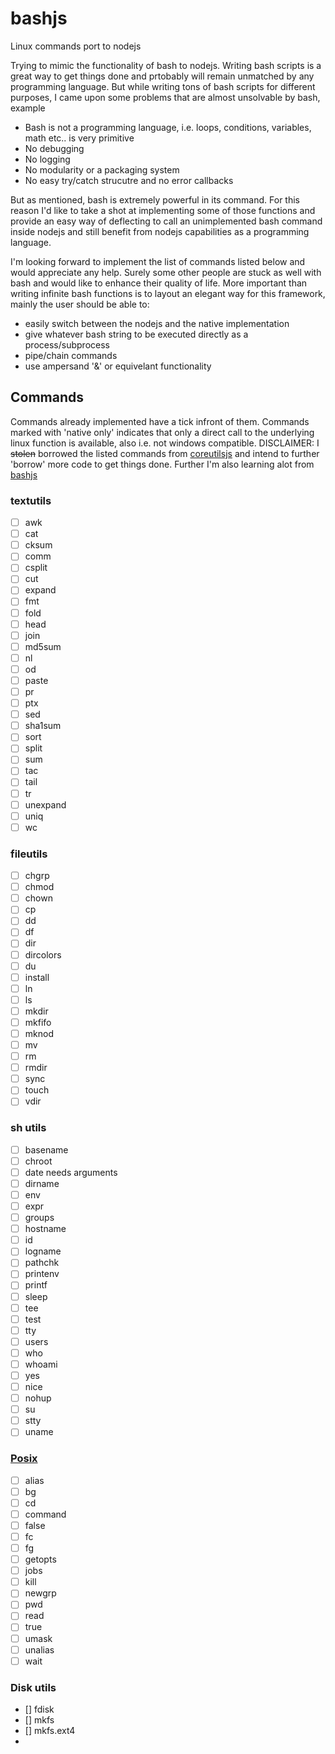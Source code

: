 # bashjs


Linux commands port to nodejs

Trying to mimic the functionality of bash to nodejs. Writing bash scripts is a great way to get things done and prtobably will remain unmatched by any programming language. 
But while writing tons of bash scripts for different purposes, I came upon some problems that are almost unsolvable by bash, example

* Bash is not a programming language, i.e. loops, conditions, variables, math etc.. is very primitive
* No debugging
* No logging
* No modularity or a packaging system
* No easy try/catch strucutre and no error callbacks

But as mentioned, bash is extremely powerful in its command. For this reason I'd like to take a shot at implementing some of those functions and provide an easy way of deflecting to call an unimplemented bash command inside nodejs and still benefit from nodejs capabilities as a programming language.

I'm looking forward to implement the list of commands listed below and would appreciate any help. Surely some other people are stuck as well with bash and would like to enhance their quality of life.
More important than writing infinite bash functions is to layout an elegant way for this framework, mainly the user should be able to:

* easily switch between the nodejs and the native implementation
* give whatever bash string to be executed directly as a process/subprocess
* pipe/chain commands
* use ampersand '&' or equivelant functionality



## Commands

Commands already implemented have a tick infront of them. Commands marked with 'native only' indicates that only a direct call to the underlying linux function is available, also i.e. not windows compatible. DISCLAIMER: I  ~~stolen~~ borrowed the listed commands from [coreutilsjs](https://github.com/piranna/coreutils.js) and intend to further 'borrow' more code to get things done. Further I'm also learning alot from [bashjs]()


### textutils
- [ ] awk
- [ ] cat
- [ ] cksum
- [ ] comm
- [ ] csplit
- [ ] cut
- [ ] expand
- [ ] fmt
- [ ] fold
- [ ] head
- [ ] join
- [ ] md5sum
- [ ] nl
- [ ] od
- [ ] paste
- [ ] pr
- [ ] ptx
- [ ] sed
- [ ] sha1sum
- [ ] sort
- [ ] split
- [ ] sum
- [ ] tac
- [ ] tail
- [ ] tr
- [ ] unexpand
- [ ] uniq
- [ ] wc

### fileutils
- [ ] chgrp
- [ ] chmod
- [ ] chown
- [ ] cp
- [ ] dd
- [ ] df
- [ ] dir
- [ ] dircolors
- [ ] du
- [ ] install
- [ ] ln
- [ ] ls
- [ ] mkdir
- [ ] mkfifo
- [ ] mknod
- [ ] mv
- [ ] rm
- [ ] rmdir
- [ ] sync
- [ ] touch
- [ ] vdir

### sh utils
- [ ] basename
- [ ] chroot
- [ ] date needs arguments
- [ ] dirname
- [ ] env
- [ ] expr
- [ ] groups
- [ ] hostname
- [ ] id
- [ ] logname
- [ ] pathchk
- [ ] printenv
- [ ] printf
- [ ] sleep
- [ ] tee
- [ ] test
- [ ] tty
- [ ] users
- [ ] who
- [ ] whoami
- [ ] yes
- [ ] nice
- [ ] nohup
- [ ] su
- [ ] stty
- [ ] uname

### [Posix](http://pubs.opengroup.org/onlinepubs/009604599/utilities/xcu_chap02.html#tag_02_09_01_01)
- [ ] alias
- [ ] bg
- [ ] cd
- [ ] command
- [ ] false
- [ ] fc
- [ ] fg
- [ ] getopts
- [ ] jobs
- [ ] kill
- [ ] newgrp
- [ ] pwd
- [ ] read
- [ ] true
- [ ] umask
- [ ] unalias
- [ ] wait

### Disk utils
- [] fdisk
- [] mkfs
- [] mkfs.ext4
- 
